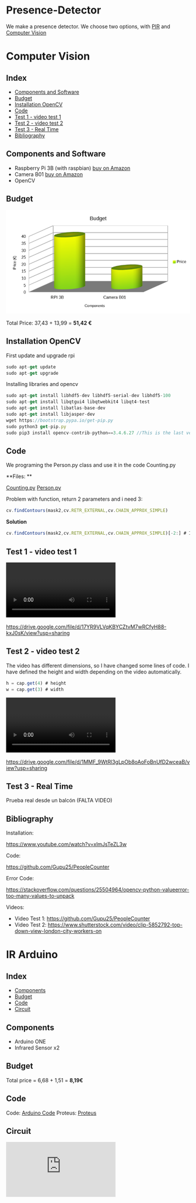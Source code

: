 # Presence-Detector
We make a presence detector. We choose two options, with [PIR](https://github.com/Los-Carlos/Presence-Detector/blob/master/README.md#ir-arduino) and [Computer Vision](https://github.com/Los-Carlos/Presence-Detector/blob/master/README.md#computer-vision)

# Computer Vision

## Index



- [Components and Software](https://github.com/Los-Carlos/Presence-Detector/blob/master/README.md#components-and-software)
- [Budget](https://github.com/Los-Carlos/Presence-Detector/blob/master/README.md#budget)
- [Installation OpenCV](https://github.com/Los-Carlos/Presence-Detector/blob/master/README.md#installation-opencv)
- [Code](https://github.com/Los-Carlos/Presence-Detector/blob/master/README.md#code)
- [Test 1 - video test 1](https://github.com/Los-Carlos/Presence-Detector/blob/master/README.md#test-1---video-test-1)
- [Test 2 - video test 2](https://github.com/Los-Carlos/Presence-Detector/blob/master/README.md#test-2---video-test-2)
- [Test 3 - Real Time](https://github.com/Los-Carlos/Presence-Detector/blob/master/README.md#test-3---real-time)
- [Bibliography](https://github.com/Los-Carlos/Presence-Detector/blob/master/README.md#bibliography)



## Components and Software

- Raspberry Pi 3B (with raspbian) [buy on Amazon](https://www.amazon.es/Raspberry-Pi-Modelo-Quad-Core-Cortex-A53/dp/B01CD5VC92/ref=sr_1_4?__mk_es_ES=ÅMÅŽÕÑ&dchild=1&keywords=raspberry+pi+3+b%2B&qid=1593767195&sr=8-4)
- Camera B01 [buy on Amazon](https://www.amazon.es/LABISTS-Oficial-Raspberry-Soporte-Nocturna/dp/B07TXGGJMT/ref=sr_1_1_sspa?__mk_es_ES=ÅMÅŽÕÑ&crid=3ENFQZ2F7R7VB&dchild=1&keywords=camara+raspberry+pi+3&qid=1593767375&sprefix=camara+ras%2Caps%2C226&sr=8-1-spons&psc=1&spLa=ZW5jcnlwdGVkUXVhbGlmaWVyPUEyWE1BRFQxUElOSDNTJmVuY3J5cHRlZElkPUEwNjczODM0MUdDNUdYQ0VBT0kwQyZlbmNyeXB0ZWRBZElkPUEwOTE2MzA0VlZKSFdWSFhLM1Y4JndpZGdldE5hbWU9c3BfYXRmJmFjdGlvbj1jbGlja1JlZGlyZWN0JmRvTm90TG9nQ2xpY2s9dHJ1ZQ==)
- OpenCV



## Budget

![alt text](https://github.com/Los-Carlos/Presence-Detector/blob/master/CV_Counter_People/budget.png)

Total Price: 37,43 + 13,99 = **51,42 €**

## Installation OpenCV

First update and upgrade rpi

````javascript
sudo apt-get update
sudo apt-get upgrade
````

Installing libraries and opencv

````javascript
sudo apt-get install libhdf5-dev libhdf5-serial-dev libhdf5-100
sudo apt-get install libqtgui4 libqtwebkit4 libqt4-test
sudo apt-get install libatlas-base-dev
sudo apt-get install libjasper-dev
wget https://bootstrap.pypa.io/get-pip.py
sudo python3 get-pip.py
sudo pip3 install opencv-contrib-python==3.4.6.27 //This is the last version that opencv works in rpi
````



## Code

We programing the Person.py class and use it in the code Counting.py

**Files: **

 [Counting.py](https://github.com/Los-Carlos/Presence-Detector/blob/master/CV_Counter_People/Counting.py)  [Person.py](https://github.com/Los-Carlos/Presence-Detector/blob/master/CV_Counter_People/Person.py) 

Problem with function, return 2 parameters and i need 3: 

````javascript
cv.findContours(mask2,cv.RETR_EXTERNAL,cv.CHAIN_APPROX_SIMPLE)
````

**Solution**

````javascript
cv.findContours(mask2,cv.RETR_EXTERNAL,cv.CHAIN_APPROX_SIMPLE)[-2:] # I indicate to use the 3 parameter version
````





## Test 1 - video test 1

<video src=".\Videos\Video Test 1.mp4"></video>

https://drive.google.com/file/d/17YR9VLVqKBYCZtvM7wRCfyH88-kxJ0sK/view?usp=sharing

## Test 2 - video test 2

The video has different dimensions, so I have changed some lines of code. I have defined the height and width depending on the video automatically.

````javascript
h = cap.get(4) # height
w = cap.get(3) # width
````



<video src=".\Videos\Video Test 2.mp4"></video>

https://drive.google.com/file/d/1MMF_9WtRl3gLpOb8oAoFoBnUfD2wceaB/view?usp=sharing

## Test 3 - Real Time

Prueba real desde un balcón (FALTA VIDEO)



## Bibliography

Installation:

https://www.youtube.com/watch?v=xlmJsTeZL3w

Code:

https://github.com/Gupu25/PeopleCounter

Error Code: 

https://stackoverflow.com/questions/25504964/opencv-python-valueerror-too-many-values-to-unpack

Videos:

- Video Test 1: https://github.com/Gupu25/PeopleCounter
- Video Test 2: https://www.shutterstock.com/video/clip-5852792-top-down-view-london-city-workers-on


# IR Arduino

## Index
- [Components](https://github.com/Los-Carlos/Presence-Detector/blob/master/README.md#index-1)
- [Budget](https://github.com/Los-Carlos/Presence-Detector/blob/master/README.md#budget-1)
- [Code](https://github.com/Los-Carlos/Presence-Detector/blob/master/README.md#code-1)
- [Circuit](https://github.com/Los-Carlos/Presence-Detector/blob/master/README.md#circuit)

## Components

- Arduino ONE 
- Infrared Sensor x2


## Budget

Total price = 6,68 + 1,51 = **8,19€**

## Code

Code: [Arduino Code](https://github.com/Los-Carlos/Presence-Detector/blob/master/IR_Counter_People/IR_Counter/IR_Counter.ino)
Proteus: [Proteus](https://github.com/Los-Carlos/Presence-Detector/blob/master/IR_Counter_People/IR_Counter_People.pdsprj)

## Circuit

![alt text](https://github.com/Los-Carlos/Presence-Detector/blob/master/IR_Counter_People/Counter.pdf)

